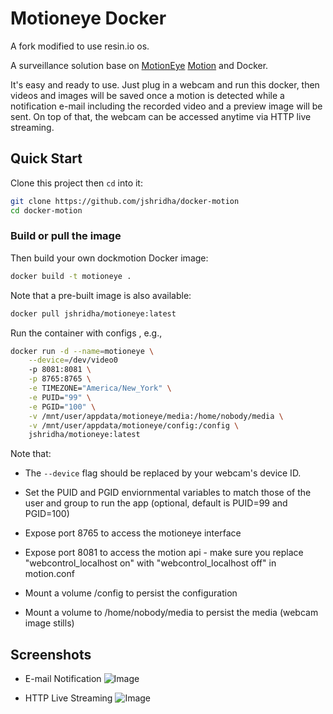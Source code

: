 # Motioneye Docker

A fork modified to use resin.io os.

A surveillance solution base on
[MotionEye](https://github.com/ccrisan/motioneye)
[Motion](https://github.com/Mr-Dave/motion) and Docker.


It's easy and ready to use. Just plug in a webcam and run this docker, then
videos and images will be saved once a motion is detected while a notification
e-mail including the recorded video and a preview image will be sent. On top of
that, the webcam can be accessed anytime via HTTP live streaming.

## Quick Start

Clone this project then `cd` into it:
```bash
git clone https://github.com/jshridha/docker-motion
cd docker-motion
```

### Build or pull the image

Then build your own dockmotion Docker image:
```bash
docker build -t motioneye .
```

Note that a pre-built image is also available:
```bash
docker pull jshridha/motioneye:latest
```

Run the container with configs , e.g.,
```bash
docker run -d --name=motioneye \
    --device=/dev/video0
    -p 8081:8081 \
    -p 8765:8765 \
    -e TIMEZONE="America/New_York" \
    -e PUID="99" \
    -e PGID="100" \
    -v /mnt/user/appdata/motioneye/media:/home/nobody/media \
    -v /mnt/user/appdata/motioneye/config:/config \
    jshridha/motioneye:latest
```

Note that:
  - The `--device` flag should be replaced by your webcam's device ID.
  - Set the PUID and PGID enviornmental variables to match those of the user and group to run the app (optional, default is PUID=99 and PGID=100)
  - Expose port 8765 to access the motioneye interface
  - Expose port 8081 to access the motion api - make sure you replace "webcontrol_localhost on" with  "webcontrol_localhost off" in motion.conf

  - Mount a volume /config to persist the configuration
  - Mount a volume to /home/nobody/media to persist the media (webcam image stills)

## Screenshots

- E-mail Notification
![Image](.screenshots/scrot1.jpg?raw=true)

- HTTP Live Streaming
![Image](.screenshots/scrot2.jpg?raw=true)
